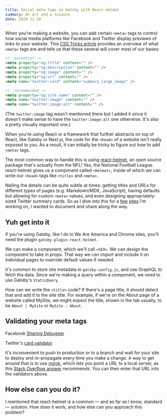 ```yaml
---
title: Social meta tags in Gatsby with React Helmet
summary: An art and a science
date: 2020-12-20
---
```


When you're making a website, you can add certain `<meta>` tags to control how social media platforms like Facebook and Twitter display previews of links to your website. This [CSS Tricks article](https://css-tricks.com/essential-meta-tags-social-media/) provides an overview of what `<meta>` tags are and tells us that these several will cover most of our bases:

```html
<!--essential-->
<meta property="og:title" content="" />
<meta property="og:description" content="" />
<meta property="og:image" content="" />
<meta property="og:url" content="" />
<meta name="twitter:card" content="summary_large_image" />

<!--recommended-->
<meta property="og:site_name" content="" />
<meta name="twitter:image" content="" />
<meta name="twitter:image:alt" content="" />
```

(The `twitter:image` tag wasn't mentioned there but I added it since it doesn't make sense to have the `twitter:image:alt` one otherwise. It's also a pretty visually important one.)

When you're using React or a framework that further abstracts on top of React, like Gatsby or Next.js, the code for the `<head>` of a website isn't really exposed to you. As a result, it can initially be tricky to figure out how to add `<meta>` tags.

The most common way to handle this is using [react-helmet](https://github.com/nfl/react-helmet), an open source package that's actually from the NFL! Yes, the National Football League. react-helmet gives us a component called `<Helmet>`, inside of which we can write our `<head>` tags like `<title>` and `<meta>`.

Nailing the details can be quite subtle at times: getting titles and URLs for different types of pages (e.g. Markdown/MDX, JavaScript), having defaults but allowing for custom `<meta>` values, and even designing appropriately-sized Twitter summary cards. So as I dive into this for a [few](https://weareamericaproject.com) [sites](https://chroma.mit.edu) I'm working on, I wanted to document and share along the way.

## Yuh get into it

If you're using Gatsby, like I do in We Are America and Chroma sites, you'll need the plugin `gatsby-plugin-react-helmet`.

We can make a component, which we'll call `<SEO>`. We can design the component to take in props. That way we can import and include it on individual pages to override default values if needed.

It's common to store site metadata in `gatsby-config.js`, and use GraphQL to fetch tha data. Since we're making a query within a component, we need to use Gatsby's `StaticQuery`.

How can we write the `<title>` code? If there's a page title, it should detect that and add it to the site title. For example, if we're on the About page of a website called MySite, we might expect the title, shown in the tab usually, to be `About | MySite` or `MySite - About`.

## Validating your meta tags

Facebook [Sharing Debugger](https://developers.facebook.com/tools/debug/)

Twitter's [card validator](https://cards-dev.twitter.com/validator)

It's inconvenient to push to production or to a branch and wait for your site to deploy and re-propagate every time you make a change. A way to get around that is to use [ngrok](https://ngrok.com), which lets you point a URL to a local server, as this [Stack Overflow answer](https://stackoverflow.com/questions/32950819/twitter-card-validator-on-localhost) recommends. You can then enter that URL into the validators above.

## How else can you do it?

I mentioned that react-helmet is a common — and as far as I know, standard — solution. How does it work, and how else can you approach this problem?